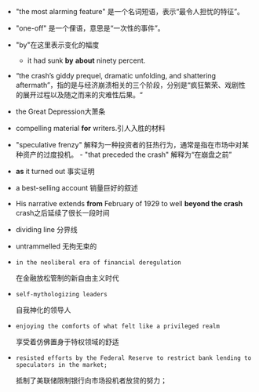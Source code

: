 - "the most alarming feature" 是一个名词短语，表示“最令人担忧的特征”。

- "one-off" 是一个俚语，意思是“一次性的事件”。

- "by"在这里表示变化的幅度
  - it had sunk **by** **about** ninety percent.

- “the crash’s giddy prequel, dramatic unfolding, and shattering aftermath”，指的是与经济崩溃相关的三个阶段，分别是“疯狂繁荣、戏剧性的展开过程以及随之而来的灾难性后果。“

- the Great Depression大萧条

-  compelling material **for** writers.引人入胜的材料

- "speculative frenzy" 解释为一种投资者的狂热行为，通常是指在市场中对某种资产的过度投机。 - "that preceded the crash" 解释为“在崩盘之前”

- **as** it turned out 事实证明

- a best-selling account 销量巨好的叙述

- His narrative extends **from** February of 1929 to well **beyond the crash** crash之后延续了很长一段时间

- dividing line 分界线

- untrammelled 无拘无束的

- ```
  in the neoliberal era of financial deregulation
  ```

  在金融放松管制的新自由主义时代

- ```
  self-mythologizing leaders
  ```

  自我神化的领导人

- ```
  enjoying the comforts of what felt like a privileged realm
  ```

  享受着仿佛置身于特权领域的舒适

- ```
  resisted efforts by the Federal Reserve to restrict bank lending to speculators in the market;
  ```

  抵制了美联储限制银行向市场投机者放贷的努力；